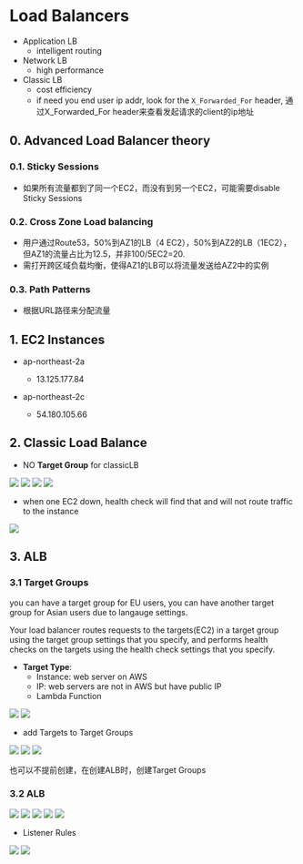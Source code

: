 # Load Balancers

- Application LB
  - intelligent routing
- Network LB
  - high performance
- Classic LB
  - cost efficiency
  - if need you end user ip addr, look for the `X_Forwarded_For` header, 通过X_Forwarded_For header来查看发起请求的client的ip地址

## 0. Advanced Load Balancer theory
### 0.1. Sticky Sessions
- 如果所有流量都到了同一个EC2，而没有到另一个EC2，可能需要disable Sticky Sessions
### 0.2. Cross Zone Load balancing
- 用户通过Route53，50%到AZ1的LB（4 EC2），50%到AZ2的LB（1EC2），但AZ1的流量占比为12.5，并非100/5EC2=20.
- 需打开跨区域负载均衡，使得AZ1的LB可以将流量发送给AZ2中的实例
### 0.3. Path Patterns
- 根据URL路径来分配流量

## 1. EC2 Instances
- ap-northeast-2a
  - 13.125.177.84

- ap-northeast-2c
  - 54.180.105.66

## 2. Classic Load Balance
- NO **Target Group** for classicLB

![](https://i.loli.net/2019/07/10/5d257e7e7edfb39674.png)
![](https://i.loli.net/2019/07/10/5d257e8128ebc54915.png)
![](https://i.loli.net/2019/07/10/5d257e846b5f790285.png)
![](https://i.loli.net/2019/07/10/5d257e86cb5f645553.png)

- when one EC2 down, health check will find that and will not route traffic to the instance

![](https://i.loli.net/2019/07/10/5d257fc8186c435664.png)

## 3. ALB
### 3.1 Target Groups

you can have a target group for EU users, you can have another target group for Asian users due to langauge settings.

Your load balancer routes requests to the targets(EC2) in a target group using the target group settings that you specify, and performs health checks on the targets using the health check settings that you specify.

- **Target Type**: 
  - Instance: web server on AWS
  - IP: web servers are not in AWS but have public IP
  - Lambda Function
    
![](https://i.loli.net/2019/07/10/5d2581eed959d89622.png)
![](https://i.loli.net/2019/07/10/5d2581f0b763a70142.png)

- add Targets to Target Groups

![](https://i.loli.net/2019/07/10/5d2582c0ab88515244.png)
![](https://i.loli.net/2019/07/10/5d2582c2bea5468380.png)
![](https://i.loli.net/2019/07/10/5d258479d293543147.png)

也可以不提前创建，在创建ALB时，创建Target Groups

### 3.2 ALB

![](https://i.loli.net/2019/07/10/5d2584968487275806.png)
![](https://i.loli.net/2019/07/10/5d258498abe8a41340.png)
![](https://i.loli.net/2019/07/10/5d25849de1de535062.png)
![](https://i.loli.net/2019/07/10/5d2584a0601cc53171.png)
![](https://i.loli.net/2019/07/10/5d2584a3db42071614.png)

- Listener Rules

![](https://i.loli.net/2019/07/10/5d25857977fb766418.png)
![](https://i.loli.net/2019/07/10/5d25857d3ba2d95191.png)






















